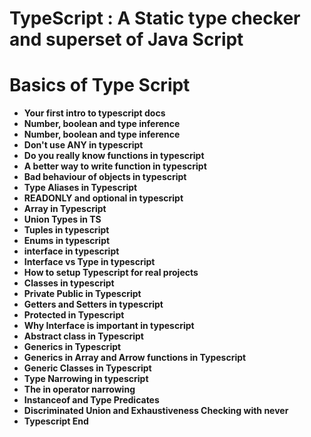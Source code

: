 # TypeScript :  A Static type checker and superset of Java Script

# Basics of Type Script

- **Your first intro to typescript docs**
- **Number, boolean and type inference**
- **Number, boolean and type inference**
- **Don't use ANY in typescript**
- **Do you really know functions in typescript**
- **A better way to write function in typescript**
- **Bad behaviour of objects in typescript**
- **Type Aliases in Typescript**
- **READONLY and optional in typescript**
- **Array in Typescript**
- **Union Types in TS**
- **Tuples in typescript**
- **Enums in typescript**
- **interface in typescript**
- **Interface vs Type in typescript**
- **How to setup Typescript for real projects**
- **Classes in typescript**
- **Private Public in Typescript**
- **Getters and Setters in typescript**
- **Protected in Typescript**
- **Why Interface is important in typescript**
- **Abstract class in Typescript**
- **Generics in Typescript**
- **Generics in Array and Arrow functions in Typescript**
- **Generic Classes in Typescript**
- **Type Narrowing in typescript**
- **The in operator narrowing**
- **Instanceof and Type Predicates**
- **Discriminated Union and Exhaustiveness Checking with never**
- **Typescript End**
